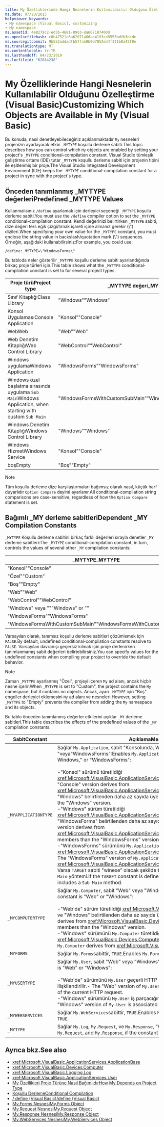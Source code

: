```yaml
---
title: My Özelliklerinde Hangi Nesnelerin Kullanılabilir Olduğunu Özelleştirme (Visual Basic)
ms.date: 07/20/2015
helpviewer_keywords:
- My namespace [Visual Basic], customizing
- My namespace
ms.assetid: 4e8279c2-ed5b-4681-8903-8a6671874000
ms.openlocfilehash: c0b47521c6a62071466ae4193cd8553bdfb3dcde
ms.sourcegitcommit: 9b552addadfb57fab0b9e7852ed4f1f1b8a42f8e
ms.translationtype: MT
ms.contentlocale: tr-TR
ms.lasthandoff: 04/23/2019
ms.locfileid: "62014238"
---
```

# <a name="customizing-which-objects-are-available-in-my-visual-basic"></a><span data-ttu-id="d385e-102">My Özelliklerinde Hangi Nesnelerin Kullanılabilir Olduğunu Özelleştirme (Visual Basic)</span><span class="sxs-lookup"><span data-stu-id="d385e-102">Customizing Which Objects are Available in My (Visual Basic)</span></span>

<span data-ttu-id="d385e-103">Bu konuda, nasıl denetleyebileceğiniz açıklanmaktadır `My` nesneleri projenizin ayarlayarak etkin `_MYTYPE` koşullu derleme sabiti.</span><span class="sxs-lookup"><span data-stu-id="d385e-103">This topic describes how you can control which `My` objects are enabled by setting your project's `_MYTYPE` conditional-compilation constant.</span></span> <span data-ttu-id="d385e-104">Visual Studio tümleşik geliştirme ortamı (IDE) tutar `_MYTYPE` koşullu derleme sabiti için projenin tipini ile eşitlenmiş bir proje.</span><span class="sxs-lookup"><span data-stu-id="d385e-104">The Visual Studio Integrated Development Environment (IDE) keeps the `_MYTYPE` conditional-compilation constant for a project in sync with the project's type.</span></span>  
  
## <a name="predefined-mytype-values"></a><span data-ttu-id="d385e-105">Önceden tanımlanmış \_MYTYPE değerleri</span><span class="sxs-lookup"><span data-stu-id="d385e-105">Predefined \_MYTYPE Values</span></span>  

<span data-ttu-id="d385e-106">Kullanmalısınız `/define` ayarlamak için derleyici seçeneği `_MYTYPE` koşullu derleme sabiti.</span><span class="sxs-lookup"><span data-stu-id="d385e-106">You must use the `/define` compiler option to set the `_MYTYPE` conditional-compilation constant.</span></span> <span data-ttu-id="d385e-107">Kendi değerinizi belirtirken `_MYTYPE` sabiti, dize değeri ters eğik çizgi/tırnak işareti içine almanız gerekir (\\") dizileri.</span><span class="sxs-lookup"><span data-stu-id="d385e-107">When specifying your own value for the `_MYTYPE` constant, you must enclose the string value in backslash/quotation mark (\\") sequences.</span></span> <span data-ttu-id="d385e-108">Örneğin, aşağıdaki kullanabilirsiniz:</span><span class="sxs-lookup"><span data-stu-id="d385e-108">For example, you could use:</span></span>  
  
```  
/define:_MYTYPE=\"WindowsForms\"  
```  
  
 <span data-ttu-id="d385e-109">Bu tabloda neler gösterilir `_MYTYPE` koşullu derleme sabiti ayarlandığında birkaç proje türleri için.</span><span class="sxs-lookup"><span data-stu-id="d385e-109">This table shows what the `_MYTYPE` conditional-compilation constant is set to for several project types.</span></span>  
  
|<span data-ttu-id="d385e-110">Proje türü</span><span class="sxs-lookup"><span data-stu-id="d385e-110">Project type</span></span>|<span data-ttu-id="d385e-111">\_MYTYPE değeri</span><span class="sxs-lookup"><span data-stu-id="d385e-111">\_MYTYPE value</span></span>|  
|------------------|--------------------|  
|<span data-ttu-id="d385e-112">Sınıf Kitaplığı</span><span class="sxs-lookup"><span data-stu-id="d385e-112">Class Library</span></span>|<span data-ttu-id="d385e-113">"Windows"</span><span class="sxs-lookup"><span data-stu-id="d385e-113">"Windows"</span></span>|  
|<span data-ttu-id="d385e-114">Konsol Uygulaması</span><span class="sxs-lookup"><span data-stu-id="d385e-114">Console Application</span></span>|<span data-ttu-id="d385e-115">"Konsol"</span><span class="sxs-lookup"><span data-stu-id="d385e-115">"Console"</span></span>|  
|<span data-ttu-id="d385e-116">Web</span><span class="sxs-lookup"><span data-stu-id="d385e-116">Web</span></span>|<span data-ttu-id="d385e-117">"Web"</span><span class="sxs-lookup"><span data-stu-id="d385e-117">"Web"</span></span>|  
|<span data-ttu-id="d385e-118">Web Denetim Kitaplığı</span><span class="sxs-lookup"><span data-stu-id="d385e-118">Web Control Library</span></span>|<span data-ttu-id="d385e-119">"WebControl"</span><span class="sxs-lookup"><span data-stu-id="d385e-119">"WebControl"</span></span>|  
|<span data-ttu-id="d385e-120">Windows uygulama</span><span class="sxs-lookup"><span data-stu-id="d385e-120">Windows Application</span></span>|<span data-ttu-id="d385e-121">"WindowsForms"</span><span class="sxs-lookup"><span data-stu-id="d385e-121">"WindowsForms"</span></span>|  
|<span data-ttu-id="d385e-122">Windows özel başlatma sırasında uygulama `Sub Main`</span><span class="sxs-lookup"><span data-stu-id="d385e-122">Windows Application, when starting with custom `Sub Main`</span></span>|<span data-ttu-id="d385e-123">"WindowsFormsWithCustomSubMain"</span><span class="sxs-lookup"><span data-stu-id="d385e-123">"WindowsFormsWithCustomSubMain"</span></span>|  
|<span data-ttu-id="d385e-124">Windows Denetim Kitaplığı</span><span class="sxs-lookup"><span data-stu-id="d385e-124">Windows Control Library</span></span>|<span data-ttu-id="d385e-125">"Windows"</span><span class="sxs-lookup"><span data-stu-id="d385e-125">"Windows"</span></span>|  
|<span data-ttu-id="d385e-126">Windows Hizmeti</span><span class="sxs-lookup"><span data-stu-id="d385e-126">Windows Service</span></span>|<span data-ttu-id="d385e-127">"Konsol"</span><span class="sxs-lookup"><span data-stu-id="d385e-127">"Console"</span></span>|  
|<span data-ttu-id="d385e-128">boş</span><span class="sxs-lookup"><span data-stu-id="d385e-128">Empty</span></span>|<span data-ttu-id="d385e-129">"Boş"</span><span class="sxs-lookup"><span data-stu-id="d385e-129">"Empty"</span></span>|  
  
> [!NOTE]
> <span data-ttu-id="d385e-130">Tüm koşullu derleme dize karşılaştırmaları bağımsız olarak nasıl, küçük harf duyarlıdır `Option Compare` deyimi ayarlanır.</span><span class="sxs-lookup"><span data-stu-id="d385e-130">All conditional-compilation string comparisons are case-sensitive, regardless of how the `Option Compare` statement is set.</span></span>  
  
## <a name="dependent-my-compilation-constants"></a><span data-ttu-id="d385e-131">Bağımlı \_MY derleme sabitleri</span><span class="sxs-lookup"><span data-stu-id="d385e-131">Dependent \_MY Compilation Constants</span></span>  

<span data-ttu-id="d385e-132">`_MYTYPE` Koşullu derleme sabitini birkaç farklı değerleri sırayla denetler `_MY` derleme sabitleri:</span><span class="sxs-lookup"><span data-stu-id="d385e-132">The `_MYTYPE` conditional-compilation constant, in turn, controls the values of several other `_MY` compilation constants:</span></span>  
  
|<span data-ttu-id="d385e-133">\_MYTYPE</span><span class="sxs-lookup"><span data-stu-id="d385e-133">\_MYTYPE</span></span>|<span data-ttu-id="d385e-134">\_MYAPPLICATIONTYPE</span><span class="sxs-lookup"><span data-stu-id="d385e-134">\_MYAPPLICATIONTYPE</span></span>|<span data-ttu-id="d385e-135">\_MYCOMPUTERTYPE</span><span class="sxs-lookup"><span data-stu-id="d385e-135">\_MYCOMPUTERTYPE</span></span>|<span data-ttu-id="d385e-136">\_MYFORMS</span><span class="sxs-lookup"><span data-stu-id="d385e-136">\_MYFORMS</span></span>|<span data-ttu-id="d385e-137">\_MYUSERTYPE</span><span class="sxs-lookup"><span data-stu-id="d385e-137">\_MYUSERTYPE</span></span>|<span data-ttu-id="d385e-138">\_MYWEBSERVICES</span><span class="sxs-lookup"><span data-stu-id="d385e-138">\_MYWEBSERVICES</span></span>|  
|--------------|-------------------------|----------------------|---------------|------------------|---------------------|  
|<span data-ttu-id="d385e-139">"Konsol"</span><span class="sxs-lookup"><span data-stu-id="d385e-139">"Console"</span></span>|<span data-ttu-id="d385e-140">"Konsol"</span><span class="sxs-lookup"><span data-stu-id="d385e-140">"Console"</span></span>|<span data-ttu-id="d385e-141">"Windows"</span><span class="sxs-lookup"><span data-stu-id="d385e-141">"Windows"</span></span>|<span data-ttu-id="d385e-142">Tanımlanmadı</span><span class="sxs-lookup"><span data-stu-id="d385e-142">Undefined</span></span>|<span data-ttu-id="d385e-143">"Windows"</span><span class="sxs-lookup"><span data-stu-id="d385e-143">"Windows"</span></span>|<span data-ttu-id="d385e-144">TRUE</span><span class="sxs-lookup"><span data-stu-id="d385e-144">TRUE</span></span>|  
|<span data-ttu-id="d385e-145">"Özel"</span><span class="sxs-lookup"><span data-stu-id="d385e-145">"Custom"</span></span>|<span data-ttu-id="d385e-146">Tanımlanmadı</span><span class="sxs-lookup"><span data-stu-id="d385e-146">Undefined</span></span>|<span data-ttu-id="d385e-147">Tanımlanmadı</span><span class="sxs-lookup"><span data-stu-id="d385e-147">Undefined</span></span>|<span data-ttu-id="d385e-148">Tanımlanmadı</span><span class="sxs-lookup"><span data-stu-id="d385e-148">Undefined</span></span>|<span data-ttu-id="d385e-149">Tanımlanmadı</span><span class="sxs-lookup"><span data-stu-id="d385e-149">Undefined</span></span>|<span data-ttu-id="d385e-150">Tanımlanmadı</span><span class="sxs-lookup"><span data-stu-id="d385e-150">Undefined</span></span>|  
|<span data-ttu-id="d385e-151">"Boş"</span><span class="sxs-lookup"><span data-stu-id="d385e-151">"Empty"</span></span>|<span data-ttu-id="d385e-152">Tanımlanmadı</span><span class="sxs-lookup"><span data-stu-id="d385e-152">Undefined</span></span>|<span data-ttu-id="d385e-153">Tanımlanmadı</span><span class="sxs-lookup"><span data-stu-id="d385e-153">Undefined</span></span>|<span data-ttu-id="d385e-154">Tanımlanmadı</span><span class="sxs-lookup"><span data-stu-id="d385e-154">Undefined</span></span>|<span data-ttu-id="d385e-155">Tanımlanmadı</span><span class="sxs-lookup"><span data-stu-id="d385e-155">Undefined</span></span>|<span data-ttu-id="d385e-156">Tanımlanmadı</span><span class="sxs-lookup"><span data-stu-id="d385e-156">Undefined</span></span>|  
|<span data-ttu-id="d385e-157">"Web"</span><span class="sxs-lookup"><span data-stu-id="d385e-157">"Web"</span></span>|<span data-ttu-id="d385e-158">Tanımlanmadı</span><span class="sxs-lookup"><span data-stu-id="d385e-158">Undefined</span></span>|<span data-ttu-id="d385e-159">"Web"</span><span class="sxs-lookup"><span data-stu-id="d385e-159">"Web"</span></span>|<span data-ttu-id="d385e-160">FALSE</span><span class="sxs-lookup"><span data-stu-id="d385e-160">FALSE</span></span>|<span data-ttu-id="d385e-161">"Web"</span><span class="sxs-lookup"><span data-stu-id="d385e-161">"Web"</span></span>|<span data-ttu-id="d385e-162">FALSE</span><span class="sxs-lookup"><span data-stu-id="d385e-162">FALSE</span></span>|  
|<span data-ttu-id="d385e-163">"WebControl"</span><span class="sxs-lookup"><span data-stu-id="d385e-163">"WebControl"</span></span>|<span data-ttu-id="d385e-164">Tanımlanmadı</span><span class="sxs-lookup"><span data-stu-id="d385e-164">Undefined</span></span>|<span data-ttu-id="d385e-165">"Web"</span><span class="sxs-lookup"><span data-stu-id="d385e-165">"Web"</span></span>|<span data-ttu-id="d385e-166">FALSE</span><span class="sxs-lookup"><span data-stu-id="d385e-166">FALSE</span></span>|<span data-ttu-id="d385e-167">"Web"</span><span class="sxs-lookup"><span data-stu-id="d385e-167">"Web"</span></span>|<span data-ttu-id="d385e-168">TRUE</span><span class="sxs-lookup"><span data-stu-id="d385e-168">TRUE</span></span>|  
|<span data-ttu-id="d385e-169">"Windows" veya ""</span><span class="sxs-lookup"><span data-stu-id="d385e-169">"Windows" or ""</span></span>|<span data-ttu-id="d385e-170">"Windows"</span><span class="sxs-lookup"><span data-stu-id="d385e-170">"Windows"</span></span>|<span data-ttu-id="d385e-171">"Windows"</span><span class="sxs-lookup"><span data-stu-id="d385e-171">"Windows"</span></span>|<span data-ttu-id="d385e-172">Tanımlanmadı</span><span class="sxs-lookup"><span data-stu-id="d385e-172">Undefined</span></span>|<span data-ttu-id="d385e-173">"Windows"</span><span class="sxs-lookup"><span data-stu-id="d385e-173">"Windows"</span></span>|<span data-ttu-id="d385e-174">TRUE</span><span class="sxs-lookup"><span data-stu-id="d385e-174">TRUE</span></span>|  
|<span data-ttu-id="d385e-175">"WindowsForms"</span><span class="sxs-lookup"><span data-stu-id="d385e-175">"WindowsForms"</span></span>|<span data-ttu-id="d385e-176">"WindowsForms"</span><span class="sxs-lookup"><span data-stu-id="d385e-176">"WindowsForms"</span></span>|<span data-ttu-id="d385e-177">"Windows"</span><span class="sxs-lookup"><span data-stu-id="d385e-177">"Windows"</span></span>|<span data-ttu-id="d385e-178">TRUE</span><span class="sxs-lookup"><span data-stu-id="d385e-178">TRUE</span></span>|<span data-ttu-id="d385e-179">"Windows"</span><span class="sxs-lookup"><span data-stu-id="d385e-179">"Windows"</span></span>|<span data-ttu-id="d385e-180">TRUE</span><span class="sxs-lookup"><span data-stu-id="d385e-180">TRUE</span></span>|  
|<span data-ttu-id="d385e-181">"WindowsFormsWithCustomSubMain"</span><span class="sxs-lookup"><span data-stu-id="d385e-181">"WindowsFormsWithCustomSubMain"</span></span>|<span data-ttu-id="d385e-182">"Konsol"</span><span class="sxs-lookup"><span data-stu-id="d385e-182">"Console"</span></span>|<span data-ttu-id="d385e-183">"Windows"</span><span class="sxs-lookup"><span data-stu-id="d385e-183">"Windows"</span></span>|<span data-ttu-id="d385e-184">TRUE</span><span class="sxs-lookup"><span data-stu-id="d385e-184">TRUE</span></span>|<span data-ttu-id="d385e-185">"Windows"</span><span class="sxs-lookup"><span data-stu-id="d385e-185">"Windows"</span></span>|<span data-ttu-id="d385e-186">TRUE</span><span class="sxs-lookup"><span data-stu-id="d385e-186">TRUE</span></span>|  
  
 <span data-ttu-id="d385e-187">Varsayılan olarak, tanımsız koşullu derleme sabitleri çözümlemek için `FALSE`.</span><span class="sxs-lookup"><span data-stu-id="d385e-187">By default, undefined conditional-compilation constants resolve to `FALSE`.</span></span> <span data-ttu-id="d385e-188">Varsayılan davranışı geçersiz kılmak için proje derlenirken tanımlanmamış sabit değerleri belirtebilirsiniz.</span><span class="sxs-lookup"><span data-stu-id="d385e-188">You can specify values for the undefined constants when compiling your project to override the default behavior.</span></span>  
  
> [!NOTE]
> <span data-ttu-id="d385e-189">Zaman `_MYTYPE` ayarlanmış "Özel", projeyi içeren `My` ad alanı, ancak hiçbir nesne içerir.</span><span class="sxs-lookup"><span data-stu-id="d385e-189">When `_MYTYPE` is set to "Custom", the project contains the `My` namespace, but it contains no objects.</span></span> <span data-ttu-id="d385e-190">Ancak, ayarı `_MYTYPE` için "Boş" engeller derleyici eklemesini `My` ad alanı ve nesneleri.</span><span class="sxs-lookup"><span data-stu-id="d385e-190">However, setting `_MYTYPE` to "Empty" prevents the compiler from adding the `My` namespace and its objects.</span></span>  
  
 <span data-ttu-id="d385e-191">Bu tablo önceden tanımlanmış değerler etkilerini açıklar `_MY` derleme sabitleri.</span><span class="sxs-lookup"><span data-stu-id="d385e-191">This table describes the effects of the predefined values of the `_MY` compilation constants.</span></span>  
  
|<span data-ttu-id="d385e-192">Sabit</span><span class="sxs-lookup"><span data-stu-id="d385e-192">Constant</span></span>|<span data-ttu-id="d385e-193">Açıklama</span><span class="sxs-lookup"><span data-stu-id="d385e-193">Meaning</span></span>|  
|--------------|-------------|  
|`_MYAPPLICATIONTYPE`|<span data-ttu-id="d385e-194">Sağlar `My.Application`, sabit "Konsolunda, Windows," ise "veya"WindowsForms":</span><span class="sxs-lookup"><span data-stu-id="d385e-194">Enables `My.Application`, if the constant is "Console," Windows," or "WindowsForms":</span></span><br /><br /> <span data-ttu-id="d385e-195">-"Konsol" sürümü türetildiği <xref:Microsoft.VisualBasic.ApplicationServices.ConsoleApplicationBase>.</span><span class="sxs-lookup"><span data-stu-id="d385e-195">-   The "Console" version derives from <xref:Microsoft.VisualBasic.ApplicationServices.ConsoleApplicationBase>.</span></span> <span data-ttu-id="d385e-196">ve "Windows" belirtilenden daha az sayıda üye vardır.</span><span class="sxs-lookup"><span data-stu-id="d385e-196">and has fewer members than the "Windows" version.</span></span><br /><span data-ttu-id="d385e-197">-"Windows" sürüm türetildiği <xref:Microsoft.VisualBasic.ApplicationServices.ApplicationBase>.ve "WindowsForms" belirtilenden daha az sayıda üye vardır.</span><span class="sxs-lookup"><span data-stu-id="d385e-197">-   The "Windows" version derives from <xref:Microsoft.VisualBasic.ApplicationServices.ApplicationBase>.and has fewer members than the "WindowsForms" version.</span></span><br /><span data-ttu-id="d385e-198">-"WindowsForms" sürümünü `My.Application` türetildiği <xref:Microsoft.VisualBasic.ApplicationServices.WindowsFormsApplicationBase>.</span><span class="sxs-lookup"><span data-stu-id="d385e-198">-   The "WindowsForms" version of `My.Application` derives from <xref:Microsoft.VisualBasic.ApplicationServices.WindowsFormsApplicationBase>.</span></span> <span data-ttu-id="d385e-199">Varsa `TARGET` sabiti "winexe" olacak şekilde tanımlandı ve sınıf içeren bir `Sub Main` yöntemi.</span><span class="sxs-lookup"><span data-stu-id="d385e-199">If the `TARGET` constant is defined to be "winexe", then the class includes a `Sub Main` method.</span></span>|  
|`_MYCOMPUTERTYPE`|<span data-ttu-id="d385e-200">Sağlar `My.Computer`, sabit "Web" veya "Windows" ise:</span><span class="sxs-lookup"><span data-stu-id="d385e-200">Enables `My.Computer`, if the constant is "Web" or "Windows":</span></span><br /><br /> <span data-ttu-id="d385e-201">-"Web'de" sürüm türetildiği <xref:Microsoft.VisualBasic.Devices.ServerComputer>, ve "Windows" belirtilenden daha az sayıda üye vardır.</span><span class="sxs-lookup"><span data-stu-id="d385e-201">-   The "Web" version derives from <xref:Microsoft.VisualBasic.Devices.ServerComputer>, and has fewer members than the "Windows" version.</span></span><br /><span data-ttu-id="d385e-202">-"Windows" sürümünü `My.Computer` türetildiği <xref:Microsoft.VisualBasic.Devices.Computer>.</span><span class="sxs-lookup"><span data-stu-id="d385e-202">-   The "Windows" version of `My.Computer` derives from <xref:Microsoft.VisualBasic.Devices.Computer>.</span></span>|  
|`_MYFORMS`|<span data-ttu-id="d385e-203">Sağlar `My.Forms`sabittir, `TRUE`.</span><span class="sxs-lookup"><span data-stu-id="d385e-203">Enables `My.Forms`, if the constant is `TRUE`.</span></span>|  
|`_MYUSERTYPE`|<span data-ttu-id="d385e-204">Sağlar `My.User`, sabit "Web" veya "Windows" ise:</span><span class="sxs-lookup"><span data-stu-id="d385e-204">Enables `My.User`, if the constant is "Web" or "Windows":</span></span><br /><br /> <span data-ttu-id="d385e-205">-"Web'de" sürümünü `My.User` geçerli HTTP isteği kullanıcı kimliğiyle ilişkilendirilir.</span><span class="sxs-lookup"><span data-stu-id="d385e-205">-   The "Web" version of `My.User` is associated with the user identity of the current HTTP request.</span></span><br /><span data-ttu-id="d385e-206">-"Windows" sürümünü `My.User` iş parçacığının geçerli sorumlu ile ilişkilidir.</span><span class="sxs-lookup"><span data-stu-id="d385e-206">-   The "Windows" version of `My.User` is associated with the thread's current principal.</span></span>|  
|`_MYWEBSERVICES`|<span data-ttu-id="d385e-207">Sağlar `My.WebServices`sabittir, `TRUE`.</span><span class="sxs-lookup"><span data-stu-id="d385e-207">Enables `My.WebServices`, if the constant is `TRUE`.</span></span>|  
|`_MYTYPE`|<span data-ttu-id="d385e-208">Sağlar `My.Log`, `My.Request`, ve `My.Response`, "Web" sabittir.</span><span class="sxs-lookup"><span data-stu-id="d385e-208">Enables `My.Log`, `My.Request`, and `My.Response`, if the constant is "Web".</span></span>|  
  
## <a name="see-also"></a><span data-ttu-id="d385e-209">Ayrıca bkz.</span><span class="sxs-lookup"><span data-stu-id="d385e-209">See also</span></span>

- <xref:Microsoft.VisualBasic.ApplicationServices.ApplicationBase>
- <xref:Microsoft.VisualBasic.Devices.Computer>
- <xref:Microsoft.VisualBasic.Logging.Log>
- <xref:Microsoft.VisualBasic.ApplicationServices.User>
- [<span data-ttu-id="d385e-210">My Özellikleri Proje Türüne Nasıl Bağımlıdır</span><span class="sxs-lookup"><span data-stu-id="d385e-210">How My Depends on Project Type</span></span>](../../../visual-basic/developing-apps/development-with-my/how-my-depends-on-project-type.md)
- [<span data-ttu-id="d385e-211">Koşullu Derleme</span><span class="sxs-lookup"><span data-stu-id="d385e-211">Conditional Compilation</span></span>](../../../visual-basic/programming-guide/program-structure/conditional-compilation.md)
- [<span data-ttu-id="d385e-212">/ define (Visual Basic)</span><span class="sxs-lookup"><span data-stu-id="d385e-212">/define (Visual Basic)</span></span>](../../../visual-basic/reference/command-line-compiler/define.md)
- [<span data-ttu-id="d385e-213">My.Forms Nesnesi</span><span class="sxs-lookup"><span data-stu-id="d385e-213">My.Forms Object</span></span>](../../../visual-basic/language-reference/objects/my-forms-object.md)
- [<span data-ttu-id="d385e-214">My.Request Nesnesi</span><span class="sxs-lookup"><span data-stu-id="d385e-214">My.Request Object</span></span>](../../../visual-basic/language-reference/objects/my-request-object.md)
- [<span data-ttu-id="d385e-215">My.Response Nesnesi</span><span class="sxs-lookup"><span data-stu-id="d385e-215">My.Response Object</span></span>](../../../visual-basic/language-reference/objects/my-response-object.md)
- [<span data-ttu-id="d385e-216">My.WebServices Nesnesi</span><span class="sxs-lookup"><span data-stu-id="d385e-216">My.WebServices Object</span></span>](../../../visual-basic/language-reference/objects/my-webservices-object.md)

